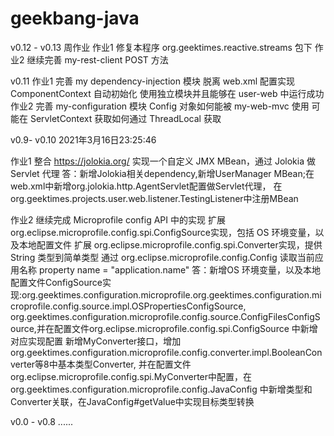 # geekbang-java
v0.12 - v0.13 周作业
  作业1 修复本程序 org.geektimes.reactive.streams 包下
  作业2 继续完善 my-rest-client POST 方法
  
v0.11
  作业1 完善 my dependency-injection 模块
        脱离 web.xml 配置实现 ComponentContext 自动初始化
        使用独立模块并且能够在 user-web 中运行成功
  作业2 完善 my-configuration 模块
        Config 对象如何能被 my-web-mvc 使用
        可能在 ServletContext 获取如何通过 ThreadLocal 获取
  
v0.9- v0.10 2021年3月16日23:25:46
  
  作业1 整合 https://jolokia.org/
        实现一个自定义 JMX MBean，通过 Jolokia 做
        Servlet 代理
  答：新增Jolokia相关dependency,新增UserManager MBean;在web.xml中新增org.jolokia.http.AgentServlet配置做Servlet代理，
      在org.geektimes.projects.user.web.listener.TestingListener中注册MBean
  
  作业2 继续完成 Microprofile config API 中的实现
		扩展 org.eclipse.microprofile.config.spi.ConfigSource实现，包括 OS 环境变量，以及本地配置文件
		扩展 org.eclipse.microprofile.config.spi.Converter实现，提供 String 类型到简单类型
		通过 org.eclipse.microprofile.config.Config 读取当前应用名称 property name = "application.name"
  答：新增OS 环境变量，以及本地配置文件ConfigSource实现:org.geektimes.configuration.microprofile.org.geektimes.configuration.microprofile.config.source.impl.OSPropertiesConfigSource,
      org.geektimes.configuration.microprofile.config.source.ConfigFilesConfigSource,并在配置文件org.eclipse.microprofile.config.spi.ConfigSource
      中新增对应实现配置
      新增MyConverter接口，增加org.geektimes.configuration.microprofile.config.converter.impl.BooleanConverter等8中基本类型Converter,
      并在配置文件org.eclipse.microprofile.config.spi.MyConverter中配置，在org.geektimes.configuration.microprofile.config.JavaConfig
      中新增类型和Converter关联，在JavaConfig#getValue中实现目标类型转换
  
  
  v0.0 - v0.8 ......

